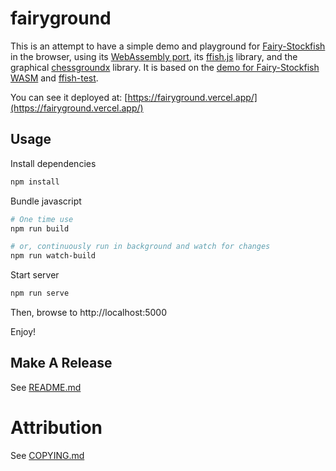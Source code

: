 # fairyground

This is an attempt to have a simple demo and playground for [Fairy-Stockfish](https://github.com/ianfab/Fairy-Stockfish) in the browser, using its [WebAssembly port](https://github.com/ianfab/fairy-stockfish.wasm), its [ffish.js](https://www.npmjs.com/package/ffish-es6) library, and the graphical [chessgroundx](https://github.com/gbtami/chessgroundx) library. It is based on the [demo for Fairy-Stockfish WASM](https://github.com/ianfab/fairy-stockfish-nnue-wasm-demo) and [ffish-test](https://github.com/thearst3rd/ffish-test).

You can see it deployed at: [https://fairyground.vercel.app/](https://fairyground.vercel.app/)

## Usage

Install dependencies

```bash
npm install
```

Bundle javascript

```bash
# One time use
npm run build

# or, continuously run in background and watch for changes
npm run watch-build
```

Start server

```bash
npm run serve
```

Then, browse to http://localhost:5000

Enjoy!

## Make A Release

See [README.md](./release_make/README.md)

# Attribution

See [COPYING.md](COPYING.md)
